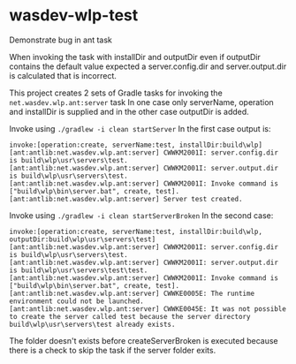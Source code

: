 # wasdev-wlp-test
Demonstrate bug in ant task

When invoking the task with installDir and outputDir even if outputDir contains the default value expected a server.config.dir and server.output.dir is calculated that is incorrect.

This project creates 2 sets of Gradle tasks for invoking the `net.wasdev.wlp.ant:server` task
In one case only serverName, operation and installDir is supplied and in the other case outputDir is added.

Invoke using `./gradlew -i clean startServer`
In the first case output is:
```
invoke:[operation:create, serverName:test, installDir:build\wlp]
[ant:antlib:net.wasdev.wlp.ant:server] CWWKM2001I: server.config.dir is build\wlp\usr\servers\test.
[ant:antlib:net.wasdev.wlp.ant:server] CWWKM2001I: server.output.dir is build\wlp\usr\servers\test.
[ant:antlib:net.wasdev.wlp.ant:server] CWWKM2001I: Invoke command is ["build\wlp\bin\server.bat", create, test].
[ant:antlib:net.wasdev.wlp.ant:server] Server test created.
```

Invoke using `./gradlew -i clean startServerBroken`
In the second case:
```
invoke:[operation:create, serverName:test, installDir:build\wlp, outputDir:build\wlp\usr\servers\test]
[ant:antlib:net.wasdev.wlp.ant:server] CWWKM2001I: server.config.dir is build\wlp\usr\servers\test.
[ant:antlib:net.wasdev.wlp.ant:server] CWWKM2001I: server.output.dir is build\wlp\usr\servers\test\test.
[ant:antlib:net.wasdev.wlp.ant:server] CWWKM2001I: Invoke command is ["build\wlp\bin\server.bat", create, test].
[ant:antlib:net.wasdev.wlp.ant:server] CWWKE0005E: The runtime environment could not be launched.
[ant:antlib:net.wasdev.wlp.ant:server] CWWKE0045E: It was not possible to create the server called test because the server directory build\wlp\usr\servers\test already exists.
```

The folder doesn't exists before createServerBroken is executed because there is a check to skip the task if the server folder exits.


